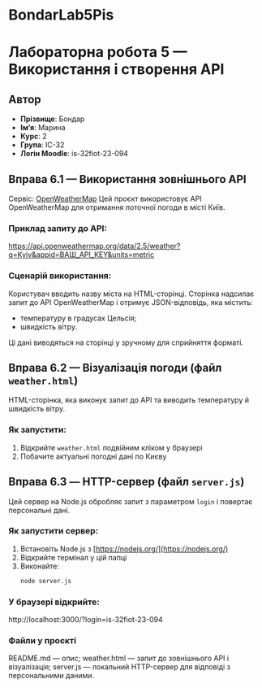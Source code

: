 # BondarLab5Pis
# Лабораторна робота 5 — Використання і створення API

## Автор
- **Прізвище**: Бондар
- **Ім’я**: Марина
- **Курс**: 2
- **Група**: ІС-32
- **Логін Moodle**: is-32fiot-23-094


## Вправа 6.1 — Використання зовнішнього API
Сервіс: [OpenWeatherMap](https://openweathermap.org/)
Цей проєкт використовує API OpenWeatherMap для отримання поточної погоди в місті Київ.

### Приклад запиту до API:
https://api.openweathermap.org/data/2.5/weather?q=Kyiv&appid=ВАШ_API_KEY&units=metric

### Сценарій використання:
Користувач вводить назву міста на HTML-сторінці. Сторінка надсилає запит до API OpenWeatherMap і отримує JSON-відповідь, яка містить:
 - температуру в градусах Цельсія;
 - швидкість вітру.

Ці дані виводяться на сторінці у зручному для сприйняття форматі.

## Вправа 6.2 — Візуалізація погоди (файл `weather.html`)
HTML-сторінка, яка виконує запит до API та виводить температуру й швидкість вітру.
### Як запустити:
1. Відкрийте `weather.html` подвійним кліком у браузері
2. Побачите актуальні погодні дані по Києву


## Вправа 6.3 — HTTP-сервер (файл `server.js`)
Цей сервер на Node.js обробляє запит з параметром `login` і повертає персональні дані.
### Як запустити сервер:
1. Встановіть Node.js з [https://nodejs.org/](https://nodejs.org/)
2. Відкрийте термінал у цій папці
3. Виконайте:
   ```bash
   node server.js
###  У браузері відкрийте:
http://localhost:3000/?login=is-32fiot-23-094

### Файли у проєкті
README.md — опис;
weather.html — запит до зовнішнього API і візуалізація;
server.js — локальний HTTP-сервер для відповіді з персональними даними.